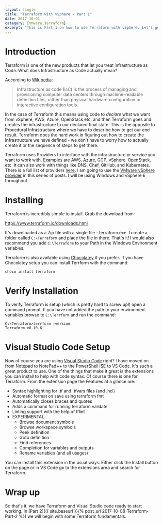 ```yaml
---
layout: single
title: "Terraform with vSphere - Part 1"
date: 2017-10-01
category: [VMware,Terraform]
excerpt: "This is Part 1 on how to use Terraform with vSphere. Let's get Terraform setup"
---
```

# Introduction

Terraform is one of the new products that let you treat infrastructure as Code. What does Infrastructure as Code actually mean?

According to [Wikipedia](https://en.wikipedia.org/wiki/Infrastructure_as_Code):
>Infrastructure as code (IaC) is the process of managing and provisioning computer data centers through machine-readable definition files, rather than physical hardware configuration or interactive configuration tools.

In the case of Terraform this means using code to *declare* what we want from vSphere, AWS, Azure, OpenStack etc. and then Terraform goes and creates the infrastructure to our declared final state. This is the opposite to Procedural Infrastructure where we have to describe *how* to get our end result. Terraform does the hard work in figuring out how to create the infrastructure we have defined - we don't have to worry how to actually create it or the sequence of steps to get there.

Terraform uses Providers to interface with the infrastructure or service you want to work with. Examples are AWS, Azure, GCP, vSphere, OpenStack, etc. It can also work with things like DNS, Chef, GitHub, and Kubernetes. There is a full list of providers [here](https://www.terraform.io/docs/providers/index.html). I am going to use the [VMware vSphere provider](https://www.terraform.io/docs/providers/vsphere/index.html) in this series of posts. I will be using Windows and vSphere 6 throughout.

# Installing

Terraform is incredibly simple to install. Grab the download from:

https://www.terraform.io/downloads.html

It's downloaded as a Zip file with a single file - terraform.exe. I create a folder called `C:\Terraform` and place the file in there. That's it! I would also recommend you add `C:\Terraform` to your Path in the Windows Environment variables.

Terraform is also available using [Chocolatey](https://chocolatey.org/packages/terraform) if you prefer. If you have Chocolatey setup you can install Terrform with the command:

~~~ posh
choco install terraform
~~~

# Verify Installation

To verify Terraform is setup (which is pretty hard to screw up!) open a command prompt. If you have not added the path to your environment variables browse to `C:\Terrform` and run the command:

~~~ winbatch
C:\Terraform>terrform -version
Terraform v0.10.6
~~~

# Visual Studio Code Setup

Now of course you are using [Visual Studio Code](https://code.visualstudio.com/) right? I have moved on from Notepad to NotePad++ to the PowerShell ISE to VS Code. It's such a great product to use. One of the things that make it great is the extensions you can install to help with code syntax. Of course there is one for Terraform. From the extension page the Features at a glance are:

* Syntax highlighting for .tf and .tfvars files (and .hcl)
* Automatic format on save using terraform fmt
* Automatically closes braces and quotes
* Adds a command for running terraform validate
* Linting support with the help of tflint
* EXPERIMENTAL:
  * Browse document symbols
  * Browse workspace symbols
  * Peek definition
  * Goto definition
  * Find references
  * Completion for variables and outputs
  * Rename variables (and all usages)

You can install this extension in the usual ways. Either click the Install button on the page or in VS Code go to the extensions area and search for Terraform.

# Wrap up

So that's it, we have Terraform and Visual Studio code ready to start working. In [Part 2]({{ site.baseurl }}{% post_url 2017-10-08-Terraform-Part-2 %}) we will begin with some Terraform fundamentals.